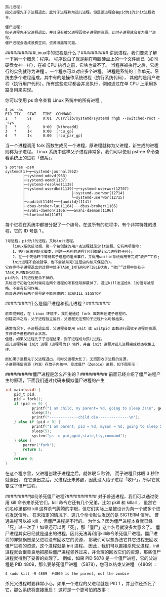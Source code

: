 ```text
孤儿进程：
指父进程先于子进程退出，此时子进程称为孤儿进程。但是该进程会被pid为1的init进程收养。

僵尸进程：
指子进程先于父进程退出，并且没有被父进程回收子进程的资源。此时子进程就会变为僵尸进程。
僵尸进程会造成浪费空间、资源泄露等问题。
```


###########Linux中的进程是什么？##########
讲到进程，我们要先了解一下另一个概念：程序。
程序说白了就是躺在电脑硬盘上的一个文件而已（如同硬盘女神一样），在被 CPU 执行之前，它啥也做不了。
当程序被执行之后，它运行的实例就称为进程 。一个程序可以对应多个进程。
进程是系统的工作单元。系统由多个进程组成，其中有的是操作系统进程（执行系统代码），
其他的是用户进程（执行用户代码）。所有这些进程都会并发执行，例如通过在单 CPU 上采用多路复用来实现。

你可以使用 ps 命令查看 Linux 系统中的所有进程 。
```shell
$ ps -ax
PID TTY   STAT   TIME  COMMAND
1   ?     Ss     0:01  /usr/lib/systemd/systemd rhgb --switched-root --sys
2   ?     S      0:00  [kthreadd]
3   ?     I<     0:00  [rcu_gp]
4   ?     I<     0:00  [rcu_par_gp]
```

当一个进程调用 fork 函数生成另一个进程，原进程就称为父进程，新生成的进程则称为子进程。
Linux 系统中这样父子进程非常多，我们可以使用 pstree 命令查看系统上的进程「谱系」。
```text
$ pstree -psn
systemd(1)─┬─systemd-journal(952)
        ├─systemd-udevd(963)
        ├─systemd-oomd(1137)
        ├─systemd-resolve(1138)
        ├─systemd-userdbd(1139)─┬─systemd-userwor(12707)
        │                     ├─systemd-userwor(12714)
        │                     └─systemd-userwor(12715)
        ├─auditd(1140)───{auditd}(1141)
        ├─dbus-broker-lau(1164)───dbus-broker(1165)
        ├─avahi-daemon(1166)───avahi-daemon(1196)
        ├─bluetoothd(1167)
```
每个进程在系统中都被分配了一个编号。在这所有的进程中，有个非常特殊的进程，它的 ID 号是 1 。
```text
1号进程，pid为1的进程，又称init进程。
　　linux系统启动后，第一个被创建的用户态进程就是init进程。它有两项使命：
　　1、执行系统初始化脚本，创建一系列的进程(它们都是init进程的子孙);
　　2、在一个死循环中等待其子进程的退出事件，并调用waitid系统调用来完成“收尸”工作;
　　init进程不会被暂停、也不会被杀死(这是由内核来保证的)。
它在等待子进程退出的过程中处于TASK_INTERRUPTIBLE状态，“收尸”过程中则处于TASK_RUNNING状态。
pid为0、1的进程是杀不掉的，
系统进行初始化的时候将这两个进程的所有信号屏蔽掉了，通过kill发送给0、1的信号被忽略，不会有任何作用。
而普通进程有两个信号是不能忽略的：SIGKILL SIGSTOP
```


#########什么是僵尸进程和孤儿进程？#########
```text
前面提到过，在 Linux 环境中，我们是通过 fork 函数来创建子进程的。
创建完毕之后，父子进程独立运行，父进程无法预知子进程什么时候结束。

通常情况下，子进程退出后，父进程会使用 wait 或 waitpid 函数进行回收子进程的资源，并获得子进程的终止状态。
但是，如果父进程先于子进程结束，则子进程成为孤儿进程。
孤儿进程将被 init 进程（进程号为1）领养，并由 init 进程对孤儿进程完成状态收集工作。

而如果子进程先于父进程退出，同时父进程太忙了，无瑕回收子进程的资源，
子进程残留资源（PCB）存放于内核中，变成僵尸（Zombie）进程，如下图所示：
```


##########僵尸进程是怎么产生的？##########
前面已经介绍了僵尸进程产生的原理，下面我们通过代码来模拟僵尸进程的产生
```c
int main(void) {  
    pid_t pid;  
    pid = fork();  
    if (pid == 0) {  
            printf("I am child, my parent= %d, going to sleep 3s\n", getppid());  
            sleep(3);  
            printf("-------------child die--------------\n");  
    } else if (pid > 0) {  
            printf("I am parent, pid = %d, myson = %d, going to sleep 5s\n", getpid(), pid);  
            sleep(5);  
            system("ps -o pid,ppid,state,tty,command");  
    } else {  
        perror("fork");  
        return 1;  
    }
    return 0;  
}  
```
在这个程序里，父进程创建子进程之后，就休眠 5 秒钟。
而子进程只休眠 3 秒钟就退出， 在它退出之后，父进程还未苏醒，因此没人给子进程「收尸」，所以它就变成了僵尸进程。



#########如何杀死僵尸进程?###########
对于普通进程，我们可以通过使用 kill 命令来杀死它们。kill 命令它还有几个兄弟，比如 pkill 和 killall ，
虽然它们名称里都带 kill 这样杀气腾腾的字眼，但它们实际上是被设计为向一个或多个进程发送信号。
在未指定的情况下，这几个命令默认发送的是 SIGTERM 信号。
普通进程可以被 kill ，但僵尸进程是不行的。
为什么？因为僵尸进程本身就已经「死」过一次了！如果还可以再「死」，那「僵尸」这个名号就没多大意义了。
僵尸进程其实已经就是退出的进程，因此无法再利用kill命令杀死僵尸进程。僵尸进程的罪魁祸首是父进程没有回收它的资源，
那我们可以想办法它其它进程去回收僵尸进程的资源，这个进程就是 init 进程。
因此，我们可以直接杀死父进程，init 进程就会很善良地把那些僵尸进程领养过来，并合理的回收它们的资源，那些僵尸进程就得到了妥善的处理了。
例如，如果 PID 5878 是一个僵尸进程，它的父进程是 PID 4809，那么要杀死僵尸进程 （5878），您可以结束父进程 （4809）：
```shell
$ sudo kill -9 4809  #4809 is the parent, not the zombie
```
杀死父进程时要非常小心，如果一个进程的父进程就是 PID 1 ，并且你还杀死了它，那么系统将直接重启！
这将是一个更可怕的故事！




